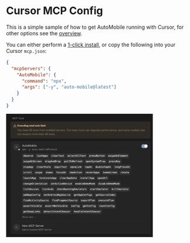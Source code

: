 # Cursor MCP Config

This is a simple sample of how to get AutoMobile running with Cursor, for other options see the
[overview](overview.md).

You can either perform a [1-click install](cursor://anysphere.cursor-deeplink/mcp/install?name=auto-mobile&config=eyJfX3R5cGVuYW1lIjoiQ2F0YWxvZ0l0ZW1NY3BDb25maWdDb21tYW5kIiwiY29tbWFuZCI6Im5weCIsImFyZ3MiOlsiLXkiLCJhdXRvLW1vYmlsZUBsYXRlc3QiXSwiZW52IjpudWxsfQ==),
or copy the following into your Cursor `mcp.json`:

```json
{
  "mcpServers": {
    "AutoMobile": {
      "command": "npx",
      "args": ["-y", "auto-mobile@latest"]
    }
  }
}
```
<img src="../img/cursor-mcp-server-success.png" width="400" alt="cursor-mcp-server-success.png">
